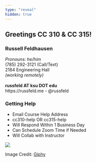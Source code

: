 ```yaml
---
type: "reveal"
hidden: true
---
```

<section>
	<h2>Greetings CC 310 & CC 315!</h2>
</section>

<section>
	<h3>Russell Feldhausen</h3>
	<p>
		<i>Pronouns: he/him</i><br>
		(785) 292-3121 (Call/Text)<br>
		2184 Engineering Hall<br>
		<i>(working remotely)</i><br>
		<br>
		<b>russfeld AT ksu DOT edu</b><br>
		https://russfeld.me  -  @russfeld<br>
	</p>
</section>

<section>
	<h3>Getting Help</h3>
	<ul>
		<li>Email Course Help Address</li>
		<li>cc310-help OR cc315-help</li>
		<li>Will Respond Within 1 Business Day</li>
		<li>Can Schedule Zoom Time if Needed</li>
		<li>Will Collab with Instructor</li>
	</ul>
</section>

<section>
	<img class="plain stretch" src="https://media.giphy.com/media/12XDYvMJNcmLgQ/giphy.gif">
	<p class="imagecredit">Image Credit: <a href="https://giphy.com/gifs/luck-good-im-rooting-for-you-12XDYvMJNcmLgQ">Giphy</a></p>
</section>
